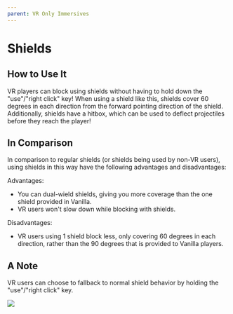 ```yaml
---
parent: VR Only Immersives
---
```


# Shields

## How to Use It

VR players can block using shields without having to hold down the "use"/"right click" key! When using a shield like this, shields cover 60 degrees in each direction from the forward pointing direction of the shield. Additionally, shields have a hitbox, which can be used to deflect projectiles before they reach the player!

## In Comparison

In comparison to regular shields (or shields being used by non-VR users), using shields in this way have the following advantages and disadvantages:

Advantages:
- You can dual-wield shields, giving you more coverage than the one shield provided in Vanilla.
- VR users won't slow down while blocking with shields.

Disadvantages:
- VR users using 1 shield block less, only covering 60 degrees in each direction, rather than the 90 degrees that is provided to Vanilla players.


## A Note

VR users can choose to fallback to normal shield behavior by holding the "use"/"right click" key.

![](/gif/shield_vr.gif)